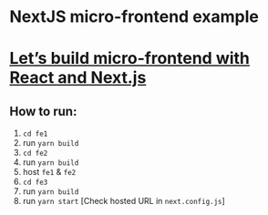 # NextJS micro-frontend example
# [Let’s build micro-frontend with React and Next.js](https://blog.logrocket.com/micro-frontend-react-next-js)

## How to run:
1. `cd fe1`
2. run `yarn build`
3. `cd fe2`
4. run `yarn build`
5. host `fe1` & `fe2`
5. `cd fe3`
6. run `yarn build`
7. run `yarn start` [Check hosted URL in `next.config.js`]

